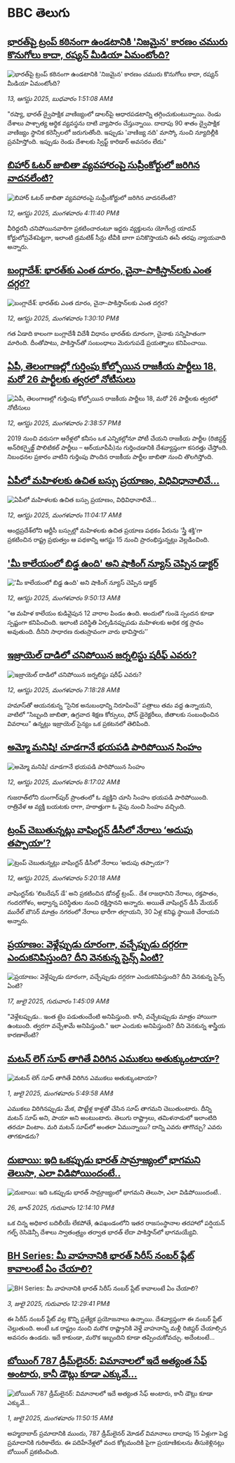 # BBC తెలుగు## [భారత్‌పై ట్రంప్ కఠినంగా ఉండటానికి 'నిజమైన' కారణం చమురు కొనుగోలు కాదా, రష్యన్ మీడియా ఏమంటోంది? ](https://www.bbc.com/telugu/articles/ce352vkxek3o?at_medium=RSS&at_campaign=rss?at_campaign=githubrss)![భారత్‌పై ట్రంప్ కఠినంగా ఉండటానికి 'నిజమైన' కారణం చమురు కొనుగోలు కాదా, రష్యన్ మీడియా ఏమంటోంది? ](https://ichef.bbci.co.uk/ace/ws/240/cpsprodpb/21af/live/1741f150-7797-11f0-a20f-3b86f375586a.jpg)_13, ఆగస్టు 2025, బుధవారం 1:51:08 AMకి_"రష్యా, భారత్ ద్వైపాక్షిక వాణిజ్యంలో డాలర్‌పై ఆధారపడటాన్ని తగ్గించుకుంటున్నాయి. రెండు దేశాలు పాశ్చాత్య ఆర్థిక వ్యవస్థను దాటి వ్యాపారం చేస్తున్నాయి. దాదాపు 90 శాతం ద్వైపాక్షిక వాణిజ్యం స్థానిక కరెన్సీలలో జరుగుతోంది. ఇప్పుడు 'వాణిజ్య నది' మాస్కో నుంచి న్యూదిల్లీకి ప్రవహిస్తోంది. ఇప్పుడు రెండు దేశాలకు స్విఫ్ట్ కారిడార్ అవసరం లేదు"## [బిహార్ ఓటర్ జాబితా వ్యవహారంపై సుప్రీంకోర్టులో జరిగిన వాదనలేంటి?](https://www.bbc.com/telugu/articles/crr2j7724l8o?at_medium=RSS&at_campaign=rss?at_campaign=githubrss)![బిహార్ ఓటర్ జాబితా వ్యవహారంపై సుప్రీంకోర్టులో జరిగిన వాదనలేంటి?](https://ichef.bbci.co.uk/ace/ws/240/cpsprodpb/c28b/live/a70ba6c0-7790-11f0-8071-1788c7e8ae0e.jpg)_12, ఆగస్టు 2025, మంగళవారం 4:11:40 PMకి_వీరిద్దరనీ చనిపోయినవారిగా ప్రకటించారంటూ ఇద్దరు వ్యక్తులను యోగేంద్ర యాదవ్ కోర్టులోప్రవేశపెట్టగా, ఇలాంటి డ్రమటిక్ సీన్లు టీవీకి బాగా పనికొస్తాయని ఈసీ తరఫు న్యాయవాది అన్నారు.## [బంగ్లాదేశ్: భారత్‌కు ఎంత దూరం, చైనా-పాకిస్తాన్‌లకు ఎంత దగ్గర?](https://www.bbc.com/telugu/articles/c2enn2mz07mo?at_medium=RSS&at_campaign=rss?at_campaign=githubrss)![బంగ్లాదేశ్: భారత్‌కు ఎంత దూరం, చైనా-పాకిస్తాన్‌లకు ఎంత దగ్గర?](https://ichef.bbci.co.uk/ace/ws/240/cpsprodpb/663e/live/8d119c80-76c2-11f0-8071-1788c7e8ae0e.jpg)_12, ఆగస్టు 2025, మంగళవారం 1:30:10 PMకి_గత ఏడాది కాలంగా బంగ్లాదేశీ విదేశీ విధానం భారత్‌కు దూరంగా, చైనాకు సన్నిహితంగా మారింది. దీంతోపాటు, పాకిస్తాన్‌తో సంబంధాలు మెరుగుపడే ప్రయత్నాలు కనిపించాయి.## [ఏపీ, తెలంగాణల్లో గుర్తింపు కోల్పోయిన   రాజకీయ పార్టీలు 18, మరో 26 పార్టీలకు త్వరలో నోటీసులు ](https://www.bbc.com/telugu/articles/cx27r09z1n0o?at_medium=RSS&at_campaign=rss?at_campaign=githubrss)![ఏపీ, తెలంగాణల్లో గుర్తింపు కోల్పోయిన   రాజకీయ పార్టీలు 18, మరో 26 పార్టీలకు త్వరలో నోటీసులు ](https://ichef.bbci.co.uk/ace/ws/240/cpsprodpb/0a24/live/42577600-7781-11f0-8071-1788c7e8ae0e.jpg)_12, ఆగస్టు 2025, మంగళవారం 2:38:57 PMకి_2019 నుంచి వరుసగా ఆరేళ్లలో కనీసం ఒక ఎన్నికల్లోనూ పోటీ చేయని రాజకీయ పార్టీల (రిజిస్టర్డ్ అన్‌రికగ్నైజ్డ్ పొలిటికల్ పార్టీలు – ఆర్‌యూపీపీ)ను గుర్తించడానికి దేశవ్యాప్తంగా కసరత్తు చేస్తోంది. నిబంధనల ప్రకారం వాటిని గుర్తింపు పొందిన రాజకీయ పార్టీల జాబితా నుంచి తొలగిస్తోంది.## [ఏపీలో మహిళలకు ఉచిత బస్సు ప్రయాణం, విధివిధానాలివే...](https://www.bbc.com/telugu/articles/c0mllg427e1o?at_medium=RSS&at_campaign=rss?at_campaign=githubrss)![ఏపీలో మహిళలకు ఉచిత బస్సు ప్రయాణం, విధివిధానాలివే...](https://ichef.bbci.co.uk/ace/ws/240/cpsprodpb/e4a6/live/58537120-775e-11f0-89ee-73563f6604dd.jpg)_12, ఆగస్టు 2025, మంగళవారం 11:04:17 AMకి_ఆంధ్రప్రదేశ్‌లోని ఆర్టీసీ బస్సుల్లో మహిళలకు ఉచిత ప్రయాణ పథకం పేరును 'స్త్రీ శక్తి'గా ప్రకటించిన రాష్ట్ర ప్రభుత్వం ఆ పథకాన్ని ఆగస్టు 15 నుంచి ప్రారంభిస్తున్నట్లు వెల్లడించింది.## ['మీ కాలేయంలో బిడ్డ ఉంది' అని షాకింగ్ న్యూస్ చెప్పిన డాక్టర్](https://www.bbc.com/telugu/articles/c206ene2dx6o?at_medium=RSS&at_campaign=rss?at_campaign=githubrss)!['మీ కాలేయంలో బిడ్డ ఉంది' అని షాకింగ్ న్యూస్ చెప్పిన డాక్టర్](https://ichef.bbci.co.uk/ace/standard/240/cpsprodpb/5163/live/cf7a6ae0-7779-11f0-a975-cb151ca452f4.jpg)_12, ఆగస్టు 2025, మంగళవారం 9:50:13 AMకి_“ఆ మహిళ కాలేయం కుడివైపున 12 వారాల పిండం ఉంది. అందులో  గుండె స్పందన కూడా స్పష్టంగా కనిపించింది. ఇలాంటి పరిస్థితి ఏర్పడినప్పుపడు మహిళలకు అధిక రక్త స్రావం అవుతుంది. దీనిని సాధారణ రుతుస్రావంగా వారు భావిస్తారు’’## [ఇజ్రాయెల్ దాడిలో చనిపోయిన జర్నలిస్టు షరీఫ్‌ ఎవరు?](https://www.bbc.com/telugu/articles/c80dgl7ynnlo?at_medium=RSS&at_campaign=rss?at_campaign=githubrss)![ఇజ్రాయెల్ దాడిలో చనిపోయిన జర్నలిస్టు షరీఫ్‌ ఎవరు?](https://ichef.bbci.co.uk/ace/ws/240/cpsprodpb/6fa1/live/9e9159e0-7745-11f0-a975-cb151ca452f4.jpg)_12, ఆగస్టు 2025, మంగళవారం 7:18:28 AMకి_హమాస్‌తో ఆయనకున్న “సైనిక అనుబంధాన్ని నిరూపించే” పత్రాలు తమ వద్ద ఉన్నాయని, వాటిలో “సిబ్బంది జాబితా, ఉగ్రవాద శిక్షణ కోర్సులు, ఫోన్ డైరెక్టరీలు, జీతాలకు సంబంధించిన వివరాలు” ఉన్నట్లు ఇజ్రాయెల్ సైన్యం ఒక ప్రకటనలో తెలిపింది.## [అమ్మో మనిషి! చూడగానే భయపడి పారిపోయిన సింహం](https://www.bbc.com/telugu/articles/cy5p03l23neo?at_medium=RSS&at_campaign=rss?at_campaign=githubrss)![అమ్మో మనిషి! చూడగానే భయపడి పారిపోయిన సింహం](https://ichef.bbci.co.uk/ace/ws/240/cpsprodpb/164c/live/b2540600-7752-11f0-a975-cb151ca452f4.jpg)_12, ఆగస్టు 2025, మంగళవారం 8:17:02 AMకి_గుజరాత్‌లోని దుంగార్‌పుర్ ప్రాంతంలో ఓ వ్యక్తిని చూసి సింహం భయపడి పారిపోయింది. 
రాత్రివేళ ఆ వ్యక్తి బయటకు రాగా, హఠాత్తుగా ఓ వైపు నుంచి సింహం వచ్చింది.## [ట్రంప్ చెబుతున్నట్లు వాషింగ్టన్ డీసీలో నేరాలు ‘అదుపు తప్పాయా’?](https://www.bbc.com/telugu/articles/cgjy1vw5431o?at_medium=RSS&at_campaign=rss?at_campaign=githubrss)![ట్రంప్ చెబుతున్నట్లు వాషింగ్టన్ డీసీలో నేరాలు ‘అదుపు తప్పాయా’?](https://ichef.bbci.co.uk/ace/ws/240/cpsprodpb/b909/live/2af5e5f0-772c-11f0-8071-1788c7e8ae0e.jpg)_12, ఆగస్టు 2025, మంగళవారం 5:20:18 AMకి_వాషింగ్టన్‌కు ‘లిబరేషన్ డే’ అని ప్రకటించిన డోనల్డ్ ట్రంప్.. దేశ రాజధానిని నేరాలు, రక్తపాతం, గందరగోళం, అధ్వాన్న పరిస్థితుల నుంచి రక్షిస్తానని అన్నారు.
అయితే వాషింగ్టన్ డీసీ మేయర్ మురేల్ బౌసర్ మాత్రం నగరంలో నేరాలు భారీగా తగ్గాయని, 30 ఏళ్ల కనిష్ఠ స్థాయికి చేరాయని అన్నారు.## [ప్రయాణం: వెళ్లేప్పుడు దూరంగా, వచ్చేప్పుడు దగ్గరగా ఎందుకనిపిస్తుంది? దీని వెనకున్న సైన్స్ ఏంటి?](https://www.bbc.com/telugu/articles/c0l4y727n1jo?at_medium=RSS&at_campaign=rss?at_campaign=githubrss)![ప్రయాణం: వెళ్లేప్పుడు దూరంగా, వచ్చేప్పుడు దగ్గరగా ఎందుకనిపిస్తుంది? దీని వెనకున్న సైన్స్ ఏంటి?](https://ichef.bbci.co.uk/ace/ws/240/cpsprodpb/054c/live/6957c010-62b0-11f0-8e78-11023c48a856.png)_17, జులై 2025, గురువారం 1:45:09 AMకి_"వెళ్లేటప్పుడు.. ఇంత టైం పడుతుందేంటి అనిపిస్తుంది. కానీ, వచ్చేటప్పుడు మాత్రం హాయిగా ఉంటుంది. త్వరగా వచ్చేశామే అనిపిస్తుంది." ఇలా ఎందుకు అనిపిస్తుంది? దీని వెనకున్న శాస్త్రీయ కారణాలేంటి?## [మటన్ లెగ్ సూప్ తాగితే విరిగిన ఎముకలు అతుక్కుంటాయా?](https://www.bbc.com/telugu/articles/c0l4g92j8kzo?at_medium=RSS&at_campaign=rss?at_campaign=githubrss)![మటన్ లెగ్ సూప్ తాగితే విరిగిన ఎముకలు అతుక్కుంటాయా?](https://ichef.bbci.co.uk/ace/ws/240/cpsprodpb/b31e/live/cce532c0-6d41-11f0-9462-bb509dc78127.jpg)_1, జులై 2025, మంగళవారం 5:49:58 AMకి_ఎముకలు విరిగినప్పుడు మేక, పొట్టేళ్ల కాళ్లతో చేసిన సూప్ తాగమని చెబుతుంటారు. దీన్ని మటన్ సూప్ అని, పాయా అని అంటుంటారు. తెలుగు రాష్ట్రాలు, తమిళనాడులో ఇలాంటిది తరచూ వింటాం. మరి మటన్ సూప్‌లో అంతలా ఏమున్నాయి? దాన్ని ఎవరు తాగొచ్చు? ఎవరు తాగకూడదు?## [దుబాయి: ఇది ఒకప్పుడు భారత్ సామ్రాజ్యంలో భాగమని తెలుసా, ఎలా విడిపోయిందంటే..](https://www.bbc.com/telugu/articles/ce83x3rekyyo?at_medium=RSS&at_campaign=rss?at_campaign=githubrss)![దుబాయి: ఇది ఒకప్పుడు భారత్ సామ్రాజ్యంలో భాగమని తెలుసా, ఎలా విడిపోయిందంటే..](https://ichef.bbci.co.uk/ace/ws/240/cpsprodpb/89c1/live/fbe80b80-5282-11f0-809e-059b7ea85131.jpg)_26, జూన్ 2025, గురువారం 12:14:10 PMకి_ఒక చిన్న అధికార బదిలీయే లేకపోతే, ఉపఖండంలోని ఇతర రాజసంస్థానాల తరహాలో  పర్షియన్ గల్ఫ్ రెసిడెన్సీ దేశాలు స్వాతంత్ర్యం తర్వాత భారత్ లేదా పాకిస్తాన్‌లో భాగమయ్యేవి.## [BH Series: మీ వాహనానికి భారత్ సిరీస్ నంబర్ ప్లేట్ కావాలంటే ఏం చేయాలి?](https://www.bbc.com/telugu/articles/c9dg040gzv6o?at_medium=RSS&at_campaign=rss?at_campaign=githubrss)![BH Series: మీ వాహనానికి భారత్ సిరీస్ నంబర్ ప్లేట్ కావాలంటే ఏం చేయాలి?](https://ichef.bbci.co.uk/ace/ws/240/cpsprodpb/c5c0/live/7facfba0-5801-11f0-b5c5-012c5796682d.jpg)_3, జులై 2025, గురువారం 12:29:41 PMకి_ఈ సిరీస్ నంబర్ ప్లేట్ వల్ల కొన్ని ప్రత్యేక ప్రయోజనాలు ఉన్నాయి. దేశవ్యాప్తంగా ఈ నంబర్ ప్లేట్ చెల్లుతుంది. అంటే ఒక రాష్ట్రం నుంచి మరొక రాష్ట్రానికి వెళ్తే వాహనాన్ని మళ్లీ రిజిస్టర్ చేయాల్సిన అవసరం ఉండదు. ఇదే కాకుండా, మరొక ఇబ్బందిని కూడా తప్పించుకోవచ్చు. అదేంటంటే...## [బోయింగ్ 787 డ్రీమ్‌లైనర్: విమానాలలో ఇదే అత్యంత సేఫ్ అంటారు, కానీ డౌట్లు కూడా ఎక్కువే...](https://www.bbc.com/telugu/articles/c8d664g0dz9o?at_medium=RSS&at_campaign=rss?at_campaign=githubrss)![బోయింగ్ 787 డ్రీమ్‌లైనర్: విమానాలలో ఇదే అత్యంత సేఫ్ అంటారు, కానీ డౌట్లు కూడా ఎక్కువే...](https://ichef.bbci.co.uk/ace/ws/240/cpsprodpb/aebe/live/0ad87b80-5674-11f0-95fc-edf89039c20a.jpg)_1, జులై 2025, మంగళవారం 11:50:15 AMకి_అహ్మదాబాద్ ప్రమాదానికి ముందు, 787 డ్రీమ్‌లైనర్ మోడల్ విమానాలు దాదాపు 15 ఏళ్లుగా పెద్ద ప్రమాదానికి గురికాలేదు. ఈ పదిహేనేళ్లలో వంద కోట్లమందికి  పైగా ప్రయాణికులను తీసుకెళ్లినట్లు బోయింగ్ ప్రకటించింది.